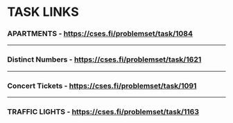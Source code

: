 # TASK LINKS
### APARTMENTS - https://cses.fi/problemset/task/1084 
--- 
### Distinct Numbers - https://cses.fi/problemset/task/1621 
--- 
### Concert Tickets - https://cses.fi/problemset/task/1091 
--- 
### TRAFFIC LIGHTS - https://cses.fi/problemset/task/1163
